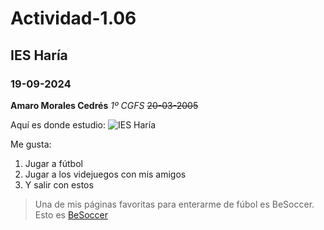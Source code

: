 # Actividad-1.06
## IES Haría
### 19-09-2024

**Amaro Morales Cedrés**
_1º CGFS_
~~20-03-2005~~

Aquí es donde estudio: ![IES Haría](https://github.com/user-attachments/assets/d0a2fb44-61a2-4ae6-b36a-ffd134691db1)

Me gusta:
1. Jugar a fútbol
2. Jugar a los videjuegos con mis amigos
3. Y salir con estos

> Una de mis páginas favoritas para enterarme de fúbol es BeSoccer.
Esto es [BeSoccer](https://es.besoccer.com/)


